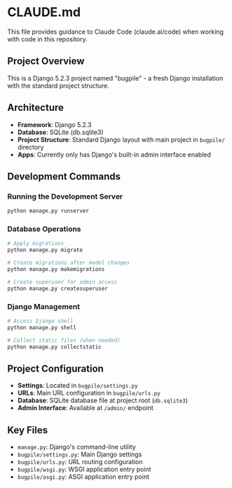 # CLAUDE.md

This file provides guidance to Claude Code (claude.ai/code) when working with code in this repository.

## Project Overview

This is a Django 5.2.3 project named "bugpile" - a fresh Django installation with the standard project structure.

## Architecture

- **Framework**: Django 5.2.3
- **Database**: SQLite (db.sqlite3)
- **Project Structure**: Standard Django layout with main project in `bugpile/` directory
- **Apps**: Currently only has Django's built-in admin interface enabled

## Development Commands

### Running the Development Server
```bash
python manage.py runserver
```

### Database Operations
```bash
# Apply migrations
python manage.py migrate

# Create migrations after model changes
python manage.py makemigrations

# Create superuser for admin access
python manage.py createsuperuser
```

### Django Management
```bash
# Access Django shell
python manage.py shell

# Collect static files (when needed)
python manage.py collectstatic
```

## Project Configuration

- **Settings**: Located in `bugpile/settings.py`
- **URLs**: Main URL configuration in `bugpile/urls.py`
- **Database**: SQLite database file at project root (`db.sqlite3`)
- **Admin Interface**: Available at `/admin/` endpoint

## Key Files

- `manage.py`: Django's command-line utility
- `bugpile/settings.py`: Main Django settings
- `bugpile/urls.py`: URL routing configuration
- `bugpile/wsgi.py`: WSGI application entry point
- `bugpile/asgi.py`: ASGI application entry point